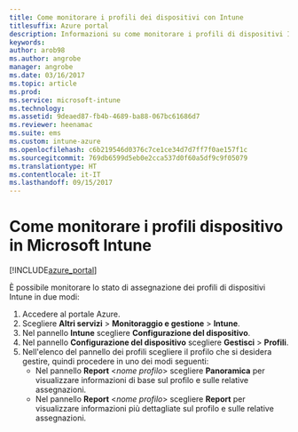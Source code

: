 ```yaml
---
title: Come monitorare i profili dei dispositivi con Intune
titlesuffix: Azure portal
description: Informazioni su come monitorare i profili di dispositivi Intune assegnati."
keywords: 
author: arob98
ms.author: angrobe
manager: angrobe
ms.date: 03/16/2017
ms.topic: article
ms.prod: 
ms.service: microsoft-intune
ms.technology: 
ms.assetid: 9deaed87-fb4b-4689-ba88-067bc61686d7
ms.reviewer: heenamac
ms.suite: ems
ms.custom: intune-azure
ms.openlocfilehash: c6b219546d0376c7ce1ce34d7d7ff7f0ae157f1c
ms.sourcegitcommit: 769db6599d5eb0e2cca537d0f60a5df9c9f05079
ms.translationtype: HT
ms.contentlocale: it-IT
ms.lasthandoff: 09/15/2017
---
```

# <a name="how-to-monitor-device-profiles-in-microsoft-intune"></a>Come monitorare i profili dispositivo in Microsoft Intune

[!INCLUDE[azure_portal](./includes/azure_portal.md)]

È possibile monitorare lo stato di assegnazione dei profili di dispositivi Intune in due modi:


1. Accedere al portale Azure.
2. Scegliere **Altri servizi** > **Monitoraggio e gestione** > **Intune**.
3. Nel pannello **Intune** scegliere **Configurazione del dispositivo**.
2. Nel pannello **Configurazione del dispositivo** scegliere **Gestisci** > **Profili**.
2. Nell'elenco del pannello dei profili scegliere il profilo che si desidera gestire, quindi procedere in uno dei modi seguenti:
    - Nel pannello **Report** <*nome profilo*>  scegliere **Panoramica** per visualizzare informazioni di base sul profilo e sulle relative assegnazioni.
    - Nel pannello **Report** <*nome profilo*>  scegliere **Report** per visualizzare informazioni più dettagliate sul profilo e sulle relative assegnazioni.
